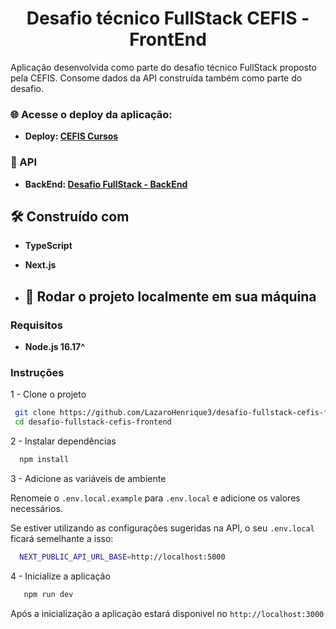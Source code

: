 <p align="center">
  <h1 align="center">Desafio técnico FullStack CEFIS - FrontEnd</h1>
</p>

Aplicação desenvolvida como parte do desafio técnico FullStack proposto pela CEFIS. Consome dados da API construída também como parte do desafio.

### 🌐 Acesse o deploy da aplicação: 
* **Deploy: <a href="https://desafio-fullstack-cefis-frontend.vercel.app/">CEFIS Cursos</a>**

### 👀 API 
* **BackEnd: <a href="https://github.com/LazaroHenrique3/desafio-fullstack-cefis-api/tree/main">Desafio FullStack - BackEnd</a>**

## 🛠️ Construído com

* **TypeScript**
* **Next.js**

* ##  🚀 Rodar o projeto localmente em sua máquina

### Requisitos

* **Node.js 16.17^**

### Instruções

1 - Clone o projeto 
  ```sh
   git clone https://github.com/LazaroHenrique3/desafio-fullstack-cefis-frontend.git
   cd desafio-fullstack-cefis-frontend
   ```

2 - Instalar dependências
 ```sh
   npm install
   ```

3 - Adicione as variáveis de ambiente

Renomeie o `.env.local.example` para `.env.local` e adicione os valores necessários.

Se estiver utilizando as configurações sugeridas na API, o seu `.env.local` ficará semelhante a isso:
 ```sh
   NEXT_PUBLIC_API_URL_BASE=http://localhost:5000
   ```

4 - Inicialize a aplicação
```sh
   npm run dev
   ```

Após a inicialização a aplicação estará disponivel no `http://localhost:3000`

